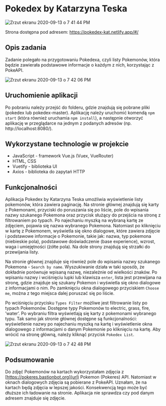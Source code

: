 # Pokedex by Katarzyna Teska

![Zrzut ekranu 2020-09-13 o 7 41 44 PM](https://user-images.githubusercontent.com/63778196/93024777-28e54f80-f5f9-11ea-836f-e037d444f43a.png)

Strona dostępna pod adresem: https://pokedex-kat.netlify.app/#/

## Opis zadania

Zadanie polegało na przygotowaniu Pokedexa, czyli listy Pokemonów, która 
będzie zawierała podstawowe informacje o każdym z nich, korzystając z PokeAPI.

![Zrzut ekranu 2020-09-13 o 7 42 06 PM](https://user-images.githubusercontent.com/63778196/93024781-369ad500-f5f9-11ea-9828-ebd662e94383.png)

## Uruchomienie aplikacji

Po pobraniu należy przejść do folderu, gdzie znajdują się pobrane pliki (pokedex lub pokedex-master). Aplikację należy uruchomić komendą ```npm start``` (która również uruchamia ```npm install```), a następnie otworzyć aplikację w przeglądarce na jednym z podanych adresów (np. http://localhost:8080/).

## Wykorzystane technologie w projekcie

*  JavaScript - framework Vue.js (Vuex, VueRouter)
*  HTML, CSS
*  Vuetify - biblioteka UI
*  Axios - biblioteka do zapytań HTTP

## Funkcjonalności

Aplikacja Pokedex by Katarzyna Teska umożliwia wyświetlenie listy pokemonów, 
która zawiera paginację. Na stronie głównej znajdują się karty z Pokemonami, 
przyciski do poruszania się po liście, pole do wpisania nazwy szukanego 
Pokemona oraz przycisk służący do przejścia na stronę z filtrowaniem po typach.
Po najechaniu myszką na wybraną kartę ze zdjęciem, pojawia się nazwa 
wybranego Pokemona. Natomiast po kliknięciu w kartę z Pokemonem, wyświetla się 
okno dialogowe, które zawiera zdjęcie i podstawowe informacje o Pokemonie, 
takie jak: nazwa, typ pokemona (niebieskie pola), podstawowe doświadczenie (base experience), 
wzrost, waga i umiejętności (żółte pola). Na dole strony znajdują się strzałki do 
przewijania listy.

Na stronie głównej znajduje się również pole do wpisania nazwy szukanego 
Pokemona - ```Search by name```. Wyszukiwanie działa w taki sposób, że dokładnie porównuje 
wpisaną nazwę, niezależnie od wielkości znaków. Po wpisaniu nazwy i wciśnięciu lupki lub 
klawisza ```enter```, lista jest przewijana na stronę, gdzie znajduje się 
szukany Pokemon i wyświetla się okno dialogowe z informacjami o nim.
Po zamknięciu okna dialogowego przyciskiem ```Choose me```, można z tego miejsca dalej poruszać 
się po liście. 


Po wciśnięciu przycisku ```Types Filter``` możliwe jest filtrowanie listy po 
typach Pokemonów. Dostępne typy Pokemonów to electric, grass, fire, 
’water’. Po wybraniu filtra wyświetlają się karty z pokemonami wybranego typu. 
Tak samo jak stronie głównej dostępne są funkcjonalności: wyświetlenie nazwy 
po najechaniu myszką na kartę i wyświetlenie okna dialogowego z informacjami
o danym Pokemonie po kliknięciu na kartę. Aby wrócić na stronę główną, należy 
kliknąć przycisk ```Pokedex List```.

![Zrzut ekranu 2020-09-13 o 7 42 48 PM](https://user-images.githubusercontent.com/63778196/93024793-4fa38600-f5f9-11ea-984f-c24bcfe58de6.png)

## Podsumowanie
Do zdjęć Pokemonów na kartach wykorzystałam zdjęcia 
z [https://pokeres.bastionbot.org](url) Pokemon (Pokeres) API. Natomiast w oknach 
dialogowych zdjęcia są pobierane z PokeAPI. Uznałam, że na kartach będą zdjęcia
w lepszej jakości. Konsekwencją tego może być dłuższe ich ładowanie na stronie.
Aplikacja nie sprawdza czy pod danym adresem znajduje się zdjęcie.

